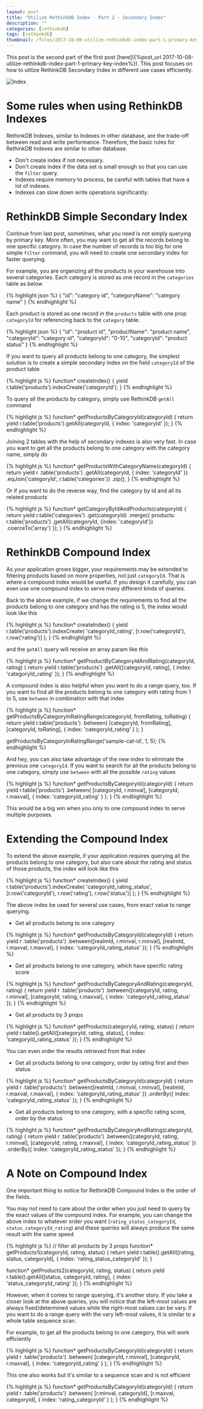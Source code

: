 ```yaml
---
layout: post
title: "Utilize RethinkDB Index - Part 2 - Secondary Index"
description: ""
categories: [rethinkdb]
tags: [rethinkdb]
thumbnail: /files/2017-10-08-utilize-rethinkdb-index-part-1-primary-key-index/thumbnail.png
---
```


This post is the second part of the first post
[here]({%post_url 2017-10-08-utilize-rethinkdb-index-part-1-primary-key-index%}). This post focuses
on how to utilize RethinkDB Secondary Index in different use cases efficiently.

![Index](/files/2017-10-08-utilize-rethinkdb-index-part-1-primary-key-index/thumbnail.png)

# Some rules when using RethinkDB Indexes

RethinkDB Indexes, similar to Indexes in other database, are the trade-off between read and write
performance. Therefore, the basic rules for RethinkDB Indexes are similar to other database.

- Don't create index if not necessary.
- Don't create index if the data set is small enough so that you can use the `filter` query.
- Indexes require memory to process, be careful with tables that have a lot of indexes.
- Indexes can slow down write operations significantly.

<!-- more -->

# RethinkDB Simple Secondary Index

Continue from last post, sometimes, what you need is not simply querying by primary key. More often,
you may want to get all the records belong to one specific category.
In case the number of records is too big for one simple `filter` command, you will need to create
one secondary index for faster querying.

For example, you are organizing all the products in your warehouse into several categories. Each
category is stored as one record in the `categories` table as below

{% highlight json %}
{
  "id":             "category id",
  "categoryName":   "category name"
}
{% endhighlight %}

Each product is stored as one record in the `products` table with one prop `categoryId` for
referencing back to the `category` table.

{% highlight json %}
{
  "id":             "product id",
  "productName":    "product name",
  "categoryId":     "category id",
  "categoryId":     "0-10",
  "categoryId":     "product status"
}
{% endhighlight %}

If you want to query all products belong to one category, the simplest solution is to create a
simple secondary index on the field `categoryId` of the product table

{% highlight js %}
function* createIndex() {
  yield r.table('products').indexCreate('categoryId');
}
{% endhighlight %}

To query all the products by category, simply use RethinkDB `getAll` command

{% highlight js %}
function* getProductsByCategoryId(categoryId) {
  return yield r.table('products').getAll(categoryId, { index: 'categoryId' });
}
{% endhighlight %}

Joining 2 tables with the help of secondary indexes is also very fast. In case you
want to get all the products belong to one category with the category name, simply do

{% highlight js %}
function* getProductsWithCategoryName(categoryId) {
  return yield r
    .table('products')
    .getAll(categoryId, { index: 'categoryId' })
    .eqJoin('categoryId', r.table('categories'))
    .zip();
}
{% endhighlight %}

Or if you want to do the reverse way, find the category by id and all its related products

{% highlight js %}
function* getCategoryByIdAndProducts(categoryId) {
  return yield r.table('categories')
    .get(categoryId)
    .merge({
      products: r.table('products')
        .getAll(categoryId, {index: 'categoryId'})
        .coerceTo('array')
    });
}
{% endhighlight %}

# RethinkDB Compound Index

As your application grows bigger, your requirements may be extended to filtering products based on
more properties, not just `categoryId`. That is where a compound
index would be useful. If you design it carefully, you can even use one compound index to serve many
different kinds of queries.

Back to the above example, if we change the requirements to find all the products belong to one
category and has the rating is 5, the index would look like this

{% highlight js %}
function* createIndex() {
  yield r.table('products').indexCreate(
    'categoryId_rating',
    [r.row('categoryId'), r.row('rating')]
  );
}
{% endhighlight %}

and the `getAll` query will receive an array param like this

{% highlight js %}
function* getProductByCategoryIdAndRating(categoryId, rating) {
  return yield r.table('products')
    .getAll([categoryId, rating], { index: 'categoryId_rating' });
}
{% endhighlight %}

A compound index is also helpful when you want to do a range query, too. If you want to find all the
products belong to one category with rating from 1 to 5, use `between` in combination with that
index

{% highlight js %}
function* getProductsByCategoryInRatingRange(categoryId, fromRating, toRating) {
  return yield r.table('products')
    .between(
      [categoryId, fromRating],
      [categoryId, toRating],
      { index: 'categoryId_rating' }
    );
}

getProductsByCategoryInRatingRange('sample-cat-id', 1, 5);
{% endhighlight %}

And hey, you can also take advantage of the new index to eliminate the previous one `categoryId`. If
you want to search for all the products belong to one category, simply use `between` with all the
possible `rating` values

{% highlight js %}
function* getProductsByCategoryId(categoryId) {
  return yield r.table('products')
    .between(
      [categoryId, r.minval],
      [categoryId, r.maxval],
      { index: 'categoryId_rating' }
    );
}
{% endhighlight %}

This would be a big win when you only to one compound index to serve multiple purposes.

# Extending the Compound Index

To extend the above example, if your application requires querying all the products belong to one
category, but also care about the rating and status of those products, the index will look like this

{% highlight js %}
function* createIndex() {
  yield r.table('products').indexCreate(
    'categoryId_rating_status',
    [r.row('categoryId'), r.row('rating'), r.row('status')]
  );
}
{% endhighlight %}

The above index be used for several use cases, from exact value to range querying.

- Get all products belong to one category

{% highlight js %}
function* getProductsByCategoryId(categoryId) {
  return yield r
    .table('products')
    .between([realmId, r.minval, r.minval], [realmId, r.maxval, r.maxval], {
      index: 'categoryId_rating_status'
    });
}
{% endhighlight %}

- Get all products belong to one category, which have specific rating score

{% highlight js %}
function* getProductsByCategoryAndRating(categoryId, rating) {
  return yield r
    .table('products')
    .between([categoryId, rating, r.minval], [categoryId, rating, r.maxval], {
      index: 'categoryId_rating_status'
    });
}
{% endhighlight %}

- Get all products by 3 props

{% highlight js %}
function* getProducts(categoryId, rating, status) {
  return yield r.table().getAll([categoryId, rating, status], {
    index: 'categoryId_rating_status'
  });
}
{% endhighlight %}

You can even order the results retrieved from that index

- Get all products belong to one category, order by rating first and then status

{% highlight js %}
function* getProductsByCategoryId(categoryId) {
  return yield r
    .table('products')
    .between([realmId, r.minval, r.minval], [realmId, r.maxval, r.maxval], {
      index: 'categoryId_rating_status'
    })
    .orderBy({
      index: 'categoryId_rating_status'
    });
}
{% endhighlight %}

- Get all products belong to one category, with a specific rating score, order by the status

{% highlight js %}
function* getProductsByCategoryAndRating(categoryId, rating) {
  return yield r
    .table('products')
    .between([categoryId, rating, r.minval], [categoryId, rating, r.maxval], {
      index: 'categoryId_rating_status'
    })
    .orderBy({
      index: 'categoryId_rating_status'
    });
}
{% endhighlight %}

# A Note on Compound Index

One important thing to notice for RethinkDB Compound Index is the order of the fields.

You may not need to care about the order when you just need to query by the exact values of the
compound index.
For example, you can change the above index to whatever order you want (`rating_status_categoryId`,
`status_categoryId_rating`) and these queries will always produce the same result with the same
speed

{% highlight js %}
// filter all products by 3 props
function* getProducts1(categoryId, rating, status) {
  return yield r.table().getAll([rating, status, categoryId], {
    index: 'rating_status_categoryId'
  });
}

function* getProducts2(categoryId, rating, status) {
  return yield r.table().getAll([status, categoryId, rating], {
    index: 'status_categoryId_rating'
  });
}
{% endhighlight %}

However, when it comes to range querying, it's another story. If you take a closer look at the above
queries, you will notice that the left-most values are always fixed/determined values while the
right-most values can be vary. If you want to do a range query with the vary left-most
values, it is similar to a whole table sequence scan.

For example, to get all the products belong to one
category, this will work efficiently

{% highlight js %}
function* getProductsByCategoryId(categoryId) {
  return yield r
    .table('products')
    .between(
      [categoryId, r.minval],
      [categoryId, r.maxval],
      { index: 'categoryId_rating' }
    );
}
{% endhighlight %}

This one also works but it's similar to a sequence scan and is not efficient

{% highlight js %}
function* getProductsByCategoryId(categoryId) {
  return yield r
    .table('products')
    .between(
      [r.minval, categoryId],
      [r.maxval, categoryId],
      { index: 'rating_categoryId' }
    );
}
{% endhighlight %}

